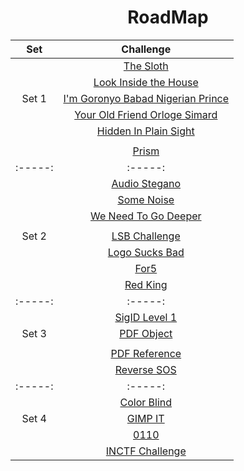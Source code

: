 <div align="center">

# RoadMap
|  Set | Challenge                                                                                                                                  |
| :-----: | :-: |
|       |[The Sloth](https://github.com/a3X3k/RoadMap/tree/main/Set%201/RingZer0/The%20Sloth/readme.md)                                                       |
|       |[Look Inside the House](https://github.com/a3X3k/RoadMap/tree/main/Set%201/RingZer0/Look%20Inside%20the%20House/readme.md)                           |
| Set 1 |[I'm Goronyo Babad Nigerian Prince](https://github.com/a3X3k/RoadMap/tree/main/Set%201/RingZer0/I'm%20Goronyo%20Babad%20Nigerian%20prince/readme.md) |
|       |[Your Old Friend Orloge Simard](https://github.com/a3X3k/RoadMap/tree/main/Set%201/RingZer0/Your%20Old%20Friend%20Orloge%20Simard/readme.md)         |
|       |[Hidden In Plain Sight](https://github.com/a3X3k/RoadMap/tree/main/Set%201/RingZer0/Hidden%20In%20Plain%20Sight/readme.md)                           |
| | |
|       |[Prism](https://github.com/a3X3k/RoadMap/blob/main/Set%201/Prism/README.md)  |         
| :-----: | :-----: |    
|  | [Audio Stegano](https://github.com/a3X3k/RoadMap/blob/main/Set%202/Root%20Me/Audio%20Stegano/readme.md) |
|| [Some Noise](https://github.com/a3X3k/RoadMap/blob/main/Set%202/Root%20Me/Some%20Noise/readme.md) |
|  |[We Need To Go Deeper](https://github.com/a3X3k/RoadMap/blob/main/Set%202/Root%20Me/We%20Need%20To%20Go%20Deeper/readme.md) |
| | |
| Set 2 | [LSB Challenge](https://github.com/a3X3k/RoadMap/blob/main/Set%202/LSB%20Challenge/readme.md) |
| | [Logo Sucks Bad](https://github.com/a3X3k/RoadMap/blob/main/Set%202/Logo%20Sucks%20Bad/readme.md) |
| | [For5](https://github.com/a3X3k/RoadMap/blob/main/Set%202/For5/readme.md) |
| | [Red King](https://github.com/a3X3k/RoadMap/blob/main/Set%202/Red%20King/README.md) |
| :-----: | :-----: | :-----: | 
| | [SigID Level 1](https://github.com/a3X3k/RoadMap/blob/main/Set%203/Ringzer0/SigID%20Level%201/readme.md) |
| Set 3| [PDF Object](https://github.com/a3X3k/RoadMap/blob/main/Set%203/Rootme/PDF%20Object/readme.md) |
| ||
| | [PDF Reference](https://github.com/a3X3k/RoadMap/blob/main/Set%203/PDF/readme.md) |
| | [Reverse SOS](https://github.com/a3X3k/RoadMap/blob/main/Set%203/Reverse%20SOS/README.md) |
| :-----: | :-----: |
| |[Color Blind](https://github.com/a3X3k/RoadMap/blob/main/Set%204/Color%20Blind/readme.md) |
| Set 4 | [GIMP IT](https://github.com/a3X3k/RoadMap/blob/main/Set%204/GIMP%20IT/readme.md) |
| | [0110](https://github.com/a3X3k/RoadMap/blob/main/Set%204/0110/readme.md) |
| | [INCTF Challenge](https://github.com/a3X3k/RoadMap/blob/main/Set%204/Challenge/readme.md) |  
</div>
